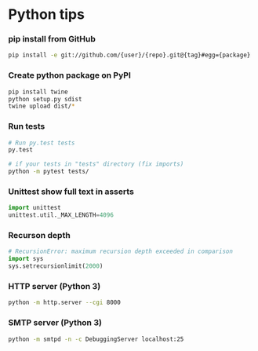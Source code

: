 # Python tips

### pip install from GitHub
```Bash
pip install -e git://github.com/{user}/{repo}.git@{tag}#egg={package}
```

### Create python package on PyPI
```Bash
pip install twine
python setup.py sdist
twine upload dist/*
```

### Run tests
```Bash
# Run py.test tests
py.test

# if your tests in "tests" directory (fix imports)
python -m pytest tests/
```

### Unittest show full text in asserts
```Python
import unittest
unittest.util._MAX_LENGTH=4096
```

### Recurson depth
```Python
# RecursionError: maximum recursion depth exceeded in comparison
import sys
sys.setrecursionlimit(2000)
```

### HTTP server (Python 3)
```Bash
python -m http.server --cgi 8000
```

### SMTP server (Python 3)
```Bash
python -m smtpd -n -c DebuggingServer localhost:25
```
